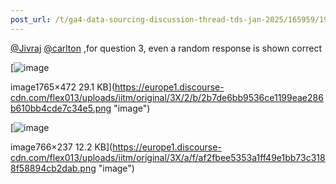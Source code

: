 ```yaml
---
post_url: /t/ga4-data-sourcing-discussion-thread-tds-jan-2025/165959/198
---
```

[@Jivraj](/u/jivraj) [@carlton](/u/carlton) ,for question 3, even a random response is shown correct

[![image](https://europe1.discourse-cdn.com/flex013/uploads/iitm/optimized/3X/2/b/2b7de6bb9536ce1199eae286b610bb4cde7c34e5_2_690x184.png)

image1765×472 29.1 KB](https://europe1.discourse-cdn.com/flex013/uploads/iitm/original/3X/2/b/2b7de6bb9536ce1199eae286b610bb4cde7c34e5.png "image")

[![image](https://europe1.discourse-cdn.com/flex013/uploads/iitm/original/3X/a/f/af2fbee5353a1ff49e1bb73c3188f58894cb2dab.png)

image766×237 12.2 KB](https://europe1.discourse-cdn.com/flex013/uploads/iitm/original/3X/a/f/af2fbee5353a1ff49e1bb73c3188f58894cb2dab.png "image")
